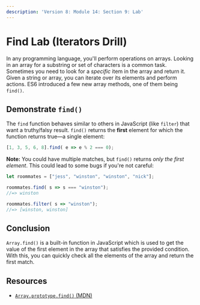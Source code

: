 ```yaml
---
description: 'Version 8: Module 14: Section 9: Lab'
---
```


# Find Lab \(Iterators Drill\)

In any programming language, you'll perform operations on arrays. Looking in an array for a substring or set of characters is a common task. Sometimes you need to look for a _specific_ item in the array and return it. Given a string or array, you can iterate over its elements and perform actions. ES6 introduced a few new array methods, one of them being `find()`.

## Demonstrate `find()`

The `find` function behaves similar to others in JavaScript \(like `filter`\) that want a truthy/falsy result. `find()` returns the **first** element for which the function returns true—a single element:

```javascript
[1, 3, 5, 6, 8].find( e => e % 2 === 0);
```

**Note:** You could have multiple matches, but `find()` returns _only the first element_. This could lead to some bugs if you're not careful:

```javascript
let roommates = ["jess", "winston", "winston", "nick"];

roommates.find( s => s === "winston");
//=> winston

roommates.filter( s => "winston");
//=> [winston, winston]
```

## Conclusion

`Array.find()` is a built-in function in JavaScript which is used to get the value of the first element in the array that satisfies the provided condition. With this, you can quickly check all the elements of the array and return the first match.

## Resources

* [`Array.prototype.find()` \(MDN\)](https://developer.mozilla.org/en-US/docs/Web/JavaScript/Reference/Global_Objects/Array/find)


